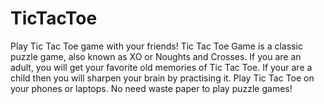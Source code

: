 # TicTacToe
Play Tic Tac Toe game with your friends!
                        Tic Tac Toe Game is a classic puzzle game, also known as XO or Noughts and Crosses. If you are an adult, you will get your favorite old memories of Tic Tac Toe. If your are a child then you will sharpen your brain by practising it. Play Tic Tac Toe on your phones or laptops. No need waste paper to play puzzle games!
